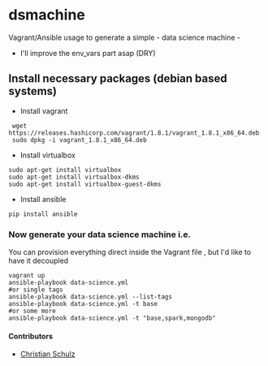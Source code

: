 # dsmachine
Vagrant/Ansible usage to generate a simple - data science machine -
* I'll improve the env_vars part asap (DRY)

## Install necessary packages  (debian based systems)

* Install vagrant

```
 wget https://releases.hashicorp.com/vagrant/1.8.1/vagrant_1.8.1_x86_64.deb
 sudo dpkg -i vagrant_1.8.1_x86_64.deb

```
* Install virtualbox

```
sudo apt-get install virtualbox
sudo apt-get install virtualbox-dkms
sudo apt-get install virtualbox-guest-dkms
```

* Install ansible

```
pip install ansible
```

### Now generate your data science machine i.e.

You can provision everything direct inside the Vagrant file , but I'd like to have it decoupled

```
vagrant up
ansible-playbook data-science.yml
#or single tags
ansible-playbook data-science.yml --list-tags
ansible-playbook data-science.yml -t base
#or some more
ansible-playbook data-science.yml -t "base,spark,mongodb"
```


#### Contributors
* [Christian Schulz](https://twitter.com/nnfuzzy)
